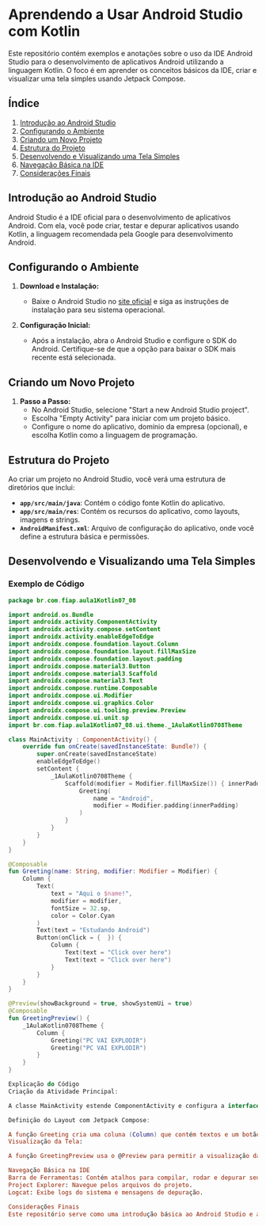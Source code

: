 # Aprendendo a Usar Android Studio com Kotlin

Este repositório contém exemplos e anotações sobre o uso da IDE Android Studio para o desenvolvimento de aplicativos Android utilizando a linguagem Kotlin. O foco é em aprender os conceitos básicos da IDE, criar e visualizar uma tela simples usando Jetpack Compose.

## Índice

1. [Introdução ao Android Studio](#introdução-ao-android-studio)
2. [Configurando o Ambiente](#configurando-o-ambiente)
3. [Criando um Novo Projeto](#criando-um-novo-projeto)
4. [Estrutura do Projeto](#estrutura-do-projeto)
5. [Desenvolvendo e Visualizando uma Tela Simples](#desenvolvendo-e-visualizando-uma-tela-simples)
6. [Navegação Básica na IDE](#navegação-básica-na-ide)
7. [Considerações Finais](#considerações-finais)

## Introdução ao Android Studio

Android Studio é a IDE oficial para o desenvolvimento de aplicativos Android. Com ela, você pode criar, testar e depurar aplicativos usando Kotlin, a linguagem recomendada pela Google para desenvolvimento Android.

## Configurando o Ambiente

1. **Download e Instalação:**
   - Baixe o Android Studio no [site oficial](https://developer.android.com/studio) e siga as instruções de instalação para seu sistema operacional.

2. **Configuração Inicial:**
   - Após a instalação, abra o Android Studio e configure o SDK do Android. Certifique-se de que a opção para baixar o SDK mais recente está selecionada.

## Criando um Novo Projeto

1. **Passo a Passo:**
   - No Android Studio, selecione "Start a new Android Studio project".
   - Escolha "Empty Activity" para iniciar com um projeto básico.
   - Configure o nome do aplicativo, domínio da empresa (opcional), e escolha Kotlin como a linguagem de programação.

## Estrutura do Projeto

Ao criar um projeto no Android Studio, você verá uma estrutura de diretórios que inclui:

- **`app/src/main/java`**: Contém o código fonte Kotlin do aplicativo.
- **`app/src/main/res`**: Contém os recursos do aplicativo, como layouts, imagens e strings.
- **`AndroidManifest.xml`**: Arquivo de configuração do aplicativo, onde você define a estrutura básica e permissões.

## Desenvolvendo e Visualizando uma Tela Simples

### Exemplo de Código

```kotlin
package br.com.fiap.aula1Kotlin07_08

import android.os.Bundle
import androidx.activity.ComponentActivity
import androidx.activity.compose.setContent
import androidx.activity.enableEdgeToEdge
import androidx.compose.foundation.layout.Column
import androidx.compose.foundation.layout.fillMaxSize
import androidx.compose.foundation.layout.padding
import androidx.compose.material3.Button
import androidx.compose.material3.Scaffold
import androidx.compose.material3.Text
import androidx.compose.runtime.Composable
import androidx.compose.ui.Modifier
import androidx.compose.ui.graphics.Color
import androidx.compose.ui.tooling.preview.Preview
import androidx.compose.ui.unit.sp
import br.com.fiap.aula1Kotlin07_08.ui.theme._1AulaKotlin0708Theme

class MainActivity : ComponentActivity() {
    override fun onCreate(savedInstanceState: Bundle?) {
        super.onCreate(savedInstanceState)
        enableEdgeToEdge()
        setContent {
            _1AulaKotlin0708Theme {
                Scaffold(modifier = Modifier.fillMaxSize()) { innerPadding ->
                    Greeting(
                        name = "Android",
                        modifier = Modifier.padding(innerPadding)
                    )
                }
            }
        }
    }
}

@Composable
fun Greeting(name: String, modifier: Modifier = Modifier) {
    Column {
        Text(
            text = "Aqui o $name!",
            modifier = modifier,
            fontSize = 32.sp,
            color = Color.Cyan
        )
        Text(text = "Estudando Android")
        Button(onClick = {  }) {
            Column {
                Text(text = "Click over here")
                Text(text = "Click over here")
            }
        }
    }
}

@Preview(showBackground = true, showSystemUi = true)
@Composable
fun GreetingPreview() {
    _1AulaKotlin0708Theme {
        Column {
            Greeting("PC VAI EXPLODIR")
            Greeting("PC VAI EXPLODIR")
        }
    }
}

Explicação do Código
Criação da Atividade Principal:

A classe MainActivity estende ComponentActivity e configura a interface usando Jetpack Compose dentro do método onCreate.

Definição do Layout com Jetpack Compose:

A função Greeting cria uma coluna (Column) que contém textos e um botão. O primeiro Text exibe uma mensagem personalizada usando o parâmetro name. O botão, ao ser clicado, pode executar uma ação (a ser definida).
Visualização da Tela:

A função GreetingPreview usa o @Preview para permitir a visualização da tela diretamente na IDE, mostrando como ela aparecerá no dispositivo.

Navegação Básica na IDE
Barra de Ferramentas: Contém atalhos para compilar, rodar e depurar seu projeto.
Project Explorer: Navegue pelos arquivos do projeto.
Logcat: Exibe logs do sistema e mensagens de depuração.

Considerações Finais
Este repositório serve como uma introdução básica ao Android Studio e ao desenvolvimento de aplicativos Android usando Kotlin e Jetpack Compose. O exemplo de código aqui fornecido cria e visualiza uma tela simples, permitindo que você entenda a estrutura básica de um aplicativo Android moderno. À medida que você se sentir mais confortável, explore recursos mais avançados para criar interfaces de usuário mais complexas e interativas.